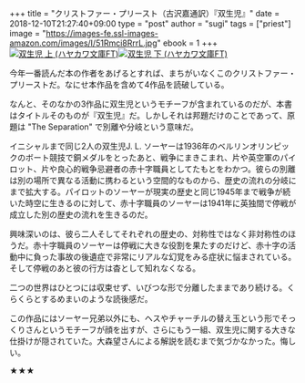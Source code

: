 +++
title = "クリストファー・プリースト（古沢嘉通訳）『双生児』"
date = 2018-12-10T21:27:40+09:00
type = "post"
author = "sugi"
tags = ["priest"]
image = "https://images-fe.ssl-images-amazon.com/images/I/51Rmci8RrrL.jpg"
ebook = 1
+++
<a href="http://www.amazon.co.jp/exec/obidos/ASIN/B014F70OZE/chezsugi-22/ref=nosim/" name="amazletlink" target="_blank"><img src="https://images-fe.ssl-images-amazon.com/images/I/51Rmci8RrrL.jpg" alt="双生児 上 (ハヤカワ文庫FT)" class="alignleft"  /></a><a href="http://www.amazon.co.jp/exec/obidos/ASIN/B014F70OQI/chezsugi-22/ref=nosim/" name="amazletlink" target="_blank"><img src="https://images-fe.ssl-images-amazon.com/images/I/51AFBCIZK1L.jpg" alt="双生児 下 (ハヤカワ文庫FT)" class="alignleft"  /></a>

今年一番読んだ本の作者をあげるとすれば、まちがいなくこのクリストファー・プリーストだ。なにせ本作品を含めて4作品を読破している。

なんと、そのなかの3作品に双生児というモチーフが含まれているのだが、本書はタイトルそのものが『双生児』だ。しかしそれは邦題だけのことであって、原題は "The Separation" で別離や分岐という意味だ。

イニシャルまで同じ2人の双生児J. L. ソーヤーは1936年のベルリンオリンピックのボート競技で銅メダルをとったあと、戦争にまきこまれ、片や英空軍のパイロット、片や良心的戦争忌避者の赤十字職員としてたもとをわかつ。彼らの別離は別の場所で異なる活動に携わるという空間的なものから、歴史の流れの分岐にまで拡大する。パイロットのソーヤーが現実の歴史と同じ1945年まで戦争が続いた時空に生きるのに対して、赤十字職員のソーヤーは1941年に英独間で停戦が成立した別の歴史の流れを生きるのだ。

興味深いのは、彼ら二人そしてそれぞれの歴史の、対称性ではなく非対称性のほうだ。赤十字職員のソーヤーは停戦に大きな役割を果たすのだけど、赤十字の活動中に負った事故の後遺症で非常にリアルな幻覚をみる症状に悩まされている。そして停戦のあと彼の行方は杳として知れなくなる。

二つの世界はひとつには収束せず、いびつな形で分離したままであり続ける。くらくらとするめまいのような読後感だ。

この作品にはソーヤー兄弟以外にも、ヘスやチャーチルの替え玉という形でそっくりさんというモチーフが顔を出すが、さらにもう一組、双生児に関する大きな仕掛けが隠されていた。大森望さんによる解説を読むまで気づかなかった。悔しい。

★★★
